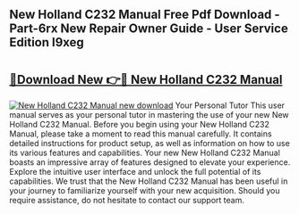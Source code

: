 ## New Holland C232 Manual Free Pdf Download - Part-6rx New Repair Owner Guide - User Service Edition I9xeg

# <h2><a href="http://bc94032.oget.top/?id=New+Holland+C232+Manual">🔗Download New 👉🔴 New Holland C232 Manual</a></h2>

[![New Holland C232 Manual new download](https://i.imgur.com/5g1atiW.png)](http://bc94032.oget.top/?id=New+Holland+C232+Manual)
Your Personal Tutor This user manual serves as your personal tutor in mastering the use of your new New Holland C232 Manual. Before you begin using your New Holland C232 Manual, please take a moment to read this manual carefully. It contains detailed instructions for product setup, as well as information on how to use its various features and capabilities. Your new New Holland C232 Manual boasts an impressive array of features designed to elevate your experience. Explore the intuitive user interface and unlock the full potential of its capabilities. We trust that the New Holland C232 Manual has been useful in your journey to familiarize yourself with your new acquisition. Should you require assistance, do not hesitate to contact our support team.
